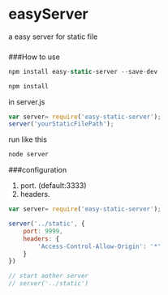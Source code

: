 # easyServer
a easy server for static file

###



###How to use
```javascript
npm install easy-static-server --save-dev

npm install
```

in server.js
```javascript
var server= require('easy-static-server');
server('yourStaticFilePath');
```

run like this
```javascript
node server
```

###configuration
1. port. (default:3333)
2. headers. 

```javascript
var server= require('easy-static-server');

server('../static', {
	port: 9999,
	headers: {
		'Access-Control-Allow-Origin': '*'
	}
})

// start aother server
// server('../static')
```
